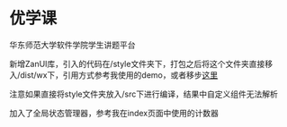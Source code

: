 # 优学课

华东师范大学软件学院学生讲题平台

新增ZanUI库，引入的代码在/style文件夹下，打包之后将这个文件夹直接移入/dist/wx下，引用方式参考我使用的demo，或者移步[这里](https://github.com/TalkingData/iview-weapp)

注意如果直接将style文件夹放入/src下进行编译，结果中自定义组件无法解析

加入了全局状态管理器，参考我在index页面中使用的计数器
